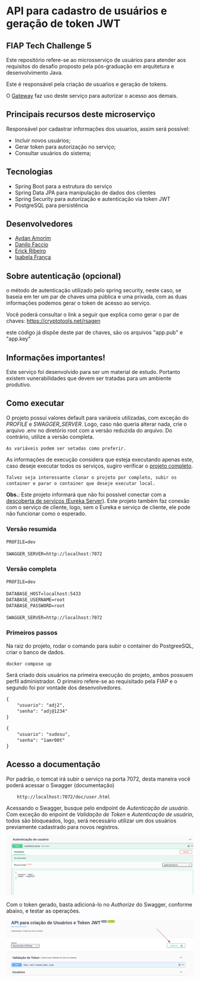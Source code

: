 # API para cadastro de usuários e geração de token JWT

## FIAP Tech Challenge 5

Este repositório refere-se ao microsserviço de usuários para atender aos requisitos do desafio proposto pela
pós-graduação em arquitetura e desenvolvimento Java.

Este é responsável pela criação de usuaŕios e geração de tokens.

O [Gateway](https://github.com/fysabelah/payment-processing-system/tree/main/gateway-with-authentication) faz uso deste
serviço para autorizar o acesso aos demais.

## Principais recursos deste microserviço

Responsável por cadastrar informações dos usuarios, assim será possível:

* Incluir novos usuários;
* Gerar token para autorização no serviço;
* Consultar usuários do sistema;

## Tecnologias

* Spring Boot para a estrutura do serviço
* Spring Data JPA para manipulação de dados dos clientes
* Spring Security para autorização e autenticação via token JWT
* PostgreSQL para persistência

## Desenvolvedores

- [Aydan Amorim](https://github.com/AydanAmorim)
- [Danilo Faccio](https://github.com/DFaccio)
- [Erick Ribeiro](https://github.com/erickmatheusribeiro)
- [Isabela França](https://github.com/fysabelah)

## Sobre autenticação (opcional)

o método de autenticação utilizado pelo spring security, neste caso, se baseia em ter um par de chaves uma pública e uma
privada, com as duas informações podemos gerar o token de acesso ao serviço.

Você poderá consultar o link a seguir que explica como gerar o par de chaves: https://cryptotools.net/rsagen

este código já dispõe deste par de chaves, são os arquivos "app.pub" e "app.key"

## Informações importantes!

Este serviço foi desenvolvido para ser um material de estudo. Portanto existem vunerabilidades que devem ser tratadas
para um ambiente produtivo.

## Como executar

O projeto possui valores default para variáveis utilizadas, com exceção do _PROFILE_ e _SWAGGER_SERVER_. Logo, caso não
queria alterar
nada, crie o arquivo .env no diretório root com a versão reduzida do arquivo. Do contrário, utilize a versão completa.

    As variáveis podem ser setadas como preferir.

As informações de execução considera que esteja executando apenas este, caso deseje executar todos os serviços, sugiro
verificar o [projeto completo](https://github.com/fysabelah/payment-processing-system).

    Talvez seja interessante clonar o projeto por completo, subir os container e parar o container que deseje executar local.

**Obs.**: Este projeto informará que não foi possível conectar com
a [descoberta de serviços (Eureka Server)](https://github.com/fysabelah/discovery-services/tree/main). Este projeto
também faz conexão com o serviço de cliente, logo, sem o Eureka e serviço de cliente, ele pode não funcionar como o
esperado.

### Versão resumida

```
PROFILE=dev

SWAGGER_SERVER=http://localhost:7072
```

### Versão completa

```
PROFILE=dev

DATABASE_HOST=localhost:5433
DATABASE_USERNAME=root
DATABASE_PASSWORD=root

SWAGGER_SERVER=http://localhost:7072
```

### Primeiros passos

Na raiz do projeto, rodar o comando para subir o container do PostgreeSQL, criar o banco de dados.

```
docker compose up
```

Será criado dois usuários na primeira execução do projeto, ambos possuem perfil administrador. O primeiro refere-se ao
requisitado pela FIAP e o segundo foi por vontade dos desenvolvedores.

```
{
    "usuario": "adj2",
    "senha": "adj@1234"
}
```

```
{
    "usuario": "sudosu",
    "senha": "1amr00t"
}
```

## Acesso a documentação

Por padrão, o tomcat irá subir o serviço na porta 7072, desta maneira você poderá acessar o Swagger (documentação)

```
    http://localhost:7072/doc/user.html
```

Acessando o Swagger, busque pelo endpoint de _Autenticação de usuário_. Com exceção do enpoint de _Validação de Token_ e
_Autenticação de usuário_, todos são bloqueados, logo, será necessário utilizar um dos usuários previamente cadastrado
para novos registros.

<img src ="./assets/criar-token.png">

Com o token gerado, basta adicioná-lo no _Authorize_ do Swagger, conforme abaixo, e testar as operações.

<img src ="./assets/autorizar.png">
